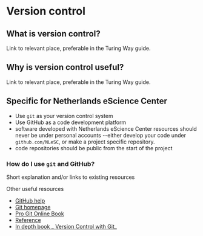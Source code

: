 # Version control

## What is version control?

Link to relevant place, preferable in the Turing Way guide.

## Why is version control useful?

Link to relevant place, preferable in the Turing Way guide.

## Specific for Netherlands eScience Center

- Use ``git`` as your version control system
- Use GitHub as a code development platform
- software developed with Netherlands eScience Center resources should never be
  under personal accounts --either develop your code under ``github.com/NLeSC``, or make a project specific repository.
- code repositories should be public from the start of the project

### How do I use ``git`` and GitHub?

Short explanation and/or links to existing resources

Other useful resources

- [GitHub help](http://help.github.com)
- [Git homepage](http://git-scm.com/)
- [Pro Git Online Book](http://git-scm.com/book)
- [Reference](http://gitref.org/index.html)
- [In depth book _ Version Control with Git_](https://www.amazon.com/Version-Control-Git-collaborative-development/dp/1449316387/ref=sr_1_1?ie=UTF8&qid=1347950111&sr=8-1&keywords=git)

